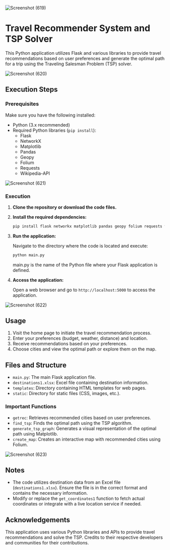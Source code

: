 
![Screenshot (619)](https://github.com/user-attachments/assets/5f7153de-9777-4b00-8159-754b5b0d0a86)

# Travel Recommender System and TSP Solver

This Python application utilizes Flask and various libraries to provide travel recommendations based on user preferences and generate the optimal path for a trip using the Traveling Salesman Problem (TSP) solver.

![Screenshot (620)](https://github.com/user-attachments/assets/f3f85c74-271d-4919-a71e-53508608d6ad)

## Execution Steps

### Prerequisites

Make sure you have the following installed:

- Python (3.x recommended)
- Required Python libraries (`pip install`):
  - Flask
  - NetworkX
  - Matplotlib
  - Pandas
  - Geopy
  - Folium
  - Requests
  - Wikipedia-API

![Screenshot (621)](https://github.com/user-attachments/assets/fd32f44b-7594-410f-a900-48ea1fb2b326)

### Execution

1. **Clone the repository or download the code files.**
2. **Install the required dependencies:**

   ```bash
   pip install flask networkx matplotlib pandas geopy folium requests wikipedia-api
   ```
3. **Run the application:**

   Navigate to the directory where the code is located and execute:

   ```bash
   python main.py
   ```

   main.py is the name of the Python file where your Flask application is defined.
4. **Access the application:**

   Open a web browser and go to `http://localhost:5000` to access the application.

![Screenshot (622)](https://github.com/user-attachments/assets/9b5df925-fb17-4b4d-9ee2-effeee6baac3)

## Usage

1. Visit the home page to initiate the travel recommendation process.
2. Enter your preferences (budget, weather, distance) and location.
3. Receive recommendations based on your preferences.
4. Choose cities and view the optimal path or explore them on the map.

## Files and Structure

- `main.py`: The main Flask application file.
- `destinations1.xlsx`: Excel file containing destination information.
- `templates`: Directory containing HTML templates for web pages.
- `static`: Directory for static files (CSS, images, etc.).

### Important Functions

- `getrec`: Retrieves recommended cities based on user preferences.
- `find_tsp`: Finds the optimal path using the TSP algorithm.
- `generate_tsp_graph`: Generates a visual representation of the optimal path using Matplotlib.
- `create_map`: Creates an interactive map with recommended cities using Folium.

![Screenshot (623)](https://github.com/user-attachments/assets/a3635423-c09f-4756-abca-9b5fdc36ec22)


## Notes

- The code utilizes destination data from an Excel file (`destinations1.xlsx`). Ensure the file is in the correct format and contains the necessary information.
- Modify or replace the `get_coordinates1` function to fetch actual coordinates or integrate with a live location service if needed.

## Acknowledgements

This application uses various Python libraries and APIs to provide travel recommendations and solve the TSP. Credits to their respective developers and communities for their contributions.
